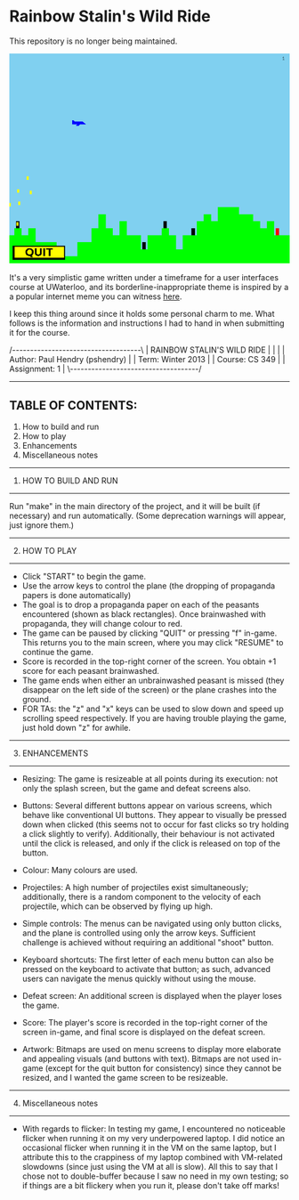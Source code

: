 Rainbow Stalin's Wild Ride
==========================

This repository is no longer being maintained.

![RSWR screenshot](screenshots/screenshot.png)

It's a very simplistic game written under a timeframe for a user interfaces
course at UWaterloo, and its borderline-inappropriate theme is inspired by a
a popular internet meme you can witness [here](http://psapin.github.io/).

I keep this thing around since it holds some personal charm to me. What follows
is the information and instructions I had to hand in when submitting it for the
course.

<div>
/------------------------------------\
| RAINBOW STALIN'S WILD RIDE         |
|                                    |
| Author:     Paul Hendry (pshendry) |
| Term:       Winter 2013            |
| Course:     CS 349                 |
| Assignment: 1                      |
\------------------------------------/


------------------
TABLE OF CONTENTS:
------------------

1. How to build and run
2. How to play
3. Enhancements
4. Miscellaneous notes


-----------------------
1. HOW TO BUILD AND RUN
-----------------------

Run "make" in the main directory of the project, and it will be built (if
necessary) and run automatically. (Some deprecation warnings will appear, just
ignore them.)


--------------
2. HOW TO PLAY
--------------

* Click "START" to begin the game. 
* Use the arrow keys to control the plane (the dropping of propaganda papers
  is done automatically)
* The goal is to drop a propaganda paper on each of the peasants encountered
  (shown as black rectangles). Once brainwashed with propaganda, they will
  change colour to red.
* The game can be paused by clicking "QUIT" or pressing "f" in-game. This
  returns you to the main screen, where you may click "RESUME" to continue the
  game.
* Score is recorded in the top-right corner of the screen. You obtain +1 score
  for each peasant brainwashed.
* The game ends when either an unbrainwashed peasant is missed (they disappear
  on the left side of the screen) or the plane crashes into the ground.
* FOR TAs: the "z" and "x" keys can be used to slow down and speed up scrolling
  speed respectively. If you are having trouble playing the game, just hold
  down "z" for awhile.


---------------
3. ENHANCEMENTS
---------------

* Resizing: The game is resizeable at all points during its execution: not
    only the splash screen, but the game and defeat screens also.

* Buttons: Several different buttons appear on various screens, which behave
    like conventional UI buttons. They appear to visually be pressed down when
    clicked (this seems not to occur for fast clicks so try holding a click
    slightly to verify). Additionally, their behaviour is not activated until
    the click is released, and only if the click is released on top of the
    button.

* Colour: Many colours are used.

* Projectiles: A high number of projectiles exist simultaneously; additionally,
    there is a random component to the velocity of each projectile, which can
    be observed by flying up high.

* Simple controls: The menus can be navigated using only button clicks, and the
    plane is controlled using only the arrow keys. Sufficient challenge is
    achieved without requiring an additional "shoot" button.

* Keyboard shortcuts: The first letter of each menu button can also be pressed
    on the keyboard to activate that button; as such, advanced users can 
    navigate the menus quickly without using the mouse.

* Defeat screen: An additional screen is displayed when the player loses the
    game.

* Score: The player's score is recorded in the top-right corner of the screen
    in-game, and final score is displayed on the defeat screen.

* Artwork: Bitmaps are used on menu screens to display more elaborate and
    appealing visuals (and buttons with text). Bitmaps are not used in-game
    (except for the quit button for consistency) since they cannot be resized,
    and I wanted the game screen to be resizeable.


----------------------
4. Miscellaneous notes
----------------------

* With regards to flicker: In testing my game, I encountered no noticeable
  flicker when running it on my very underpowered laptop. I did notice an
  occasional flicker when running it in the VM on the same laptop, but I
  attribute this to the crappiness of my laptop combined with VM-related slowdowns
  (since just using the VM at all is slow). All this to say that I chose not to
  double-buffer because I saw no need in my own testing; so if things are a bit
  flickery when you run it, please don't take off marks!
</div>
